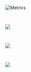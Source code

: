 ![Metrics](https://metrics.lecoq.io/MartyrComplex?template=classic&isocalendar=1&languages=1&achievements=1&notable=1&discussions=1&gists=1&introduction=1&sponsors=1&pagespeed=1&isocalendar.duration=half-year&languages.limit=8&languages.threshold=0%25&languages.colors=github&languages.sections=most-used&languages.indepth=false&languages.analysis.timeout=15&languages.categories=markup%2C%20programming&languages.recent.categories=markup%2C%20programming&languages.recent.load=300&languages.recent.days=14&achievements.threshold=C&achievements.secrets=true&achievements.display=detailed&achievements.limit=0&notable.from=organization&notable.repositories=false&notable.indepth=false&notable.types=commit&discussions.categories=true&discussions.categories.limit=0&introduction.title=true&sponsors.sections=goal%2C%20about&pagespeed.url=.user.website&pagespeed.detailed=false&pagespeed.screenshot=false&config.timezone=Africa%2FJohannesburg)

<br>

<img src="https://wakatime.com/share/@MartyrComplex/d664daae-d2b0-44a5-8a62-dda39dbac8e6.svg"></img>

<br>

<img src="https://wakatime.com/share/@MartyrComplex/f4864221-f9ad-4e0f-8974-454e147fc1a9.svg"></img>

<br>

<img src="https://wakatime.com/share/@MartyrComplex/a8f193ef-8029-48c9-84f9-f5830f1a3c24.svg"></img>
